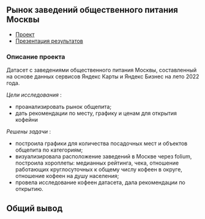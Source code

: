 ## Рынок заведений общественного питания Москвы
- [Проект](https://github.com/katerinabazh/profile/blob/main/2.%20Рынок%20заведений%20общественного%20питания%20Москвы/Рынок%20заведений%20общественного%20питания%20Москвы.ipynb)
- [Презентация результатов](https://github.com/katerinabazh/profile/blob/main/2.%20Рынок%20заведений%20общественного%20питания%20Москвы/Презентация.pdf)

### Описание проекта
Датасет с заведениями общественного питания Москвы, составленный на основе данных сервисов Яндекс Карты и Яндекс Бизнес на лето 2022 года.

_Цели исследования_ :
- проанализировать рынок общепита;
- дать рекомендации по месту, графику и ценам для открытия кофейни

_Решены задачи_ :
- построила графики для количества посадочных мест и объектов общепита по категориям;
- визуализировала расположение заведений в Москве через folium, построила хороплеты: медианных рейтинга, чека, отношение работающих круглосуточных к общему числу кофеен в округе, отношение кофеен на душу населения;
- провела исследование кофеен датасета, дала рекомендации по открытию.

## Общий вывод
